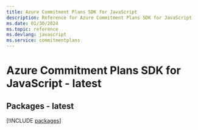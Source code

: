 ```yaml
---
title: Azure Commitment Plans SDK for JavaScript
description: Reference for Azure Commitment Plans SDK for JavaScript
ms.date: 01/30/2024
ms.topic: reference
ms.devlang: javascript
ms.service: commitmentplans
---
```

# Azure Commitment Plans SDK for JavaScript - latest
## Packages - latest
[!INCLUDE [packages](commitment-plans-index.md)]